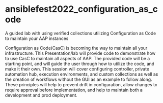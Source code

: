 # ansiblefest2022_configuration_as_code
A guided lab with using verified collections utilizing Configuration as Code to maintain your AAP instances

Configuration as Code(CasC) is becoming the way to maintain all your infrastructure. This Presentation/lab will provide code to demonstrate how to use CasC to maintain all aspects of AAP. The provided code will be a starting point, and will guide the user through how to utilize the code, and make it their own. This session will cover configuring controller, private automation hub, execution environments, and custom collections as well as the creation of workflows without the GUI as an example to follow along. These principles will help to prevent drift in configuration, allow changes to require approval before implementation, and help to maintain both a development and prod deployment. 
